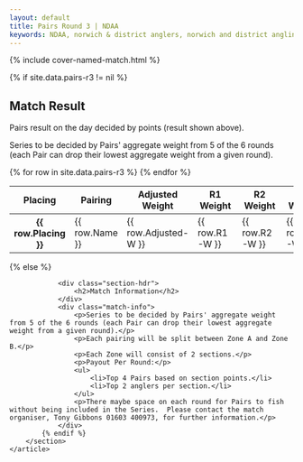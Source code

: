 ```yaml
---
layout: default
title: Pairs Round 3 | NDAA
keywords: NDAA, norwich & district anglers, norwich and district angling, norwich & district, matches, fishing match, match list, match calendar, match listing, pairs series round 3, pairs round 3
---
```


{% include cover-named-match.html %}

<main class="wrapper wrapper--padding wrapper--min-height">
    <article id="Information">
        <section>
            {% if site.data.pairs-r3 != nil %}
                <div class="section-hdr">
                    <h2>Match Result</h2>
                </div>
                <div class="match-info">
                    <p>Pairs result on the day decided by points (result shown above).</p>
                    <p>Series to be decided by Pairs' aggregate weight from 5 of the 6 rounds (each Pair can drop their lowest aggregate weight from a given round).</p>
                </div>
                <div class="table-container">
                    <table class="match-result">
                        <thead>
                            <tr>
                                <th class="th--sticky">Placing</th>
                                <th>Pairing</th>
                                <th>Adjusted<br>Weight</th>
                                <th>R1<br>Weight</th>
                                <th>R2<br>Weight</th>
                                <th>R3<br>Weight</th>
                                <th>Total<br>Weight</th>
                            </tr>
                        </thead>
                        <tbody>
                            {% for row in site.data.pairs-r3 %}
                            <tr>
                                <th class="td--sticky td--center" data-heading="Placing">{{ row.Placing }}</th>
                                <td data-heading="Pairing">{{ row.Name }}</td>
                                <td class="td--right" data-heading="Adjusted Weight">{{ row.Adjusted-W }}</td>
                                <td class="td--right{% if row.R1-W-Lowest == "Y" %} td--lowest{% endif %}" data-heading="R1 Weight">{{ row.R1-W }}</td>
                                <td class="td--right{% if row.R2-W-Lowest == "Y" %} td--lowest{% endif %}" data-heading="R2 Weight">{{ row.R2-W }}</td>
                                <td class="td--right{% if row.R3-W-Lowest == "Y" %} td--lowest{% endif %}" data-heading="R3 Weight">{{ row.R3-W }}</td>
                                <td class="td--right" data-heading="Weight">{{ row.Weight }}</td>
                            </tr>
                            {% endfor %}
                        </tbody>
                    </table>
                </div>
            {% else %}

                <div class="section-hdr">
                    <h2>Match Information</h2>
                </div>
                <div class="match-info">
                    <p>Series to be decided by Pairs' aggregate weight from 5 of the 6 rounds (each Pair can drop their lowest aggregate weight from a given round).</p>
                    <p>Each pairing will be split between Zone A and Zone B.</p>
                    <p>Each Zone will consist of 2 sections.</p>
                    <p>Payout Per Round:</p>
                    <ul>
                        <li>Top 4 Pairs based on section points.</li>
                        <li>Top 2 anglers per section.</li>
                    </ul>
                    <p>There maybe space on each round for Pairs to fish without being included in the Series.  Please contact the match organiser, Tony Gibbons 01603 400973, for further information.</p>
                </div>
            {% endif %}
        </section>
    </article>

</main>
